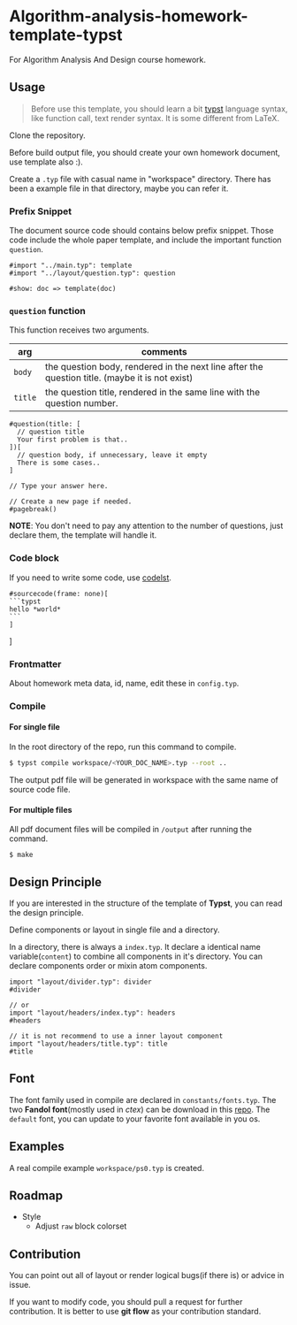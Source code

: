 # Algorithm-analysis-homework-template-typst

For Algorithm Analysis And Design course homework.

## Usage

> Before use this template, you should learn a bit
> [typst](https://typst.app) language syntax, like function
> call, text render syntax. It is some different from LaTeX.

Clone the repository.

Before build output file, you should create your
own homework document, use template also :).

Create a `.typ` file with casual name in "workspace"
directory. There has been a example file in that directory,
maybe you can refer it.

### Prefix Snippet

The document source code should contains below prefix snippet.
Those code include the whole paper template, and include the
important function `question`.

```typst
#import "../main.typ": template
#import "../layout/question.typ": question

#show: doc => template(doc)
```

### `question` function

This function receives two arguments.

| arg | comments |
|-----|----------|
|`body`| the question body, rendered in the next line after the question title. (maybe it is not exist) |
|`title`| the question title, rendered in the same line with the question number. |

```typst
#question(title: [
  // question title
  Your first problem is that..
])[
  // question body, if unnecessary, leave it empty
  There is some cases..
]

// Type your answer here.

// Create a new page if needed.
#pagebreak()
```

**NOTE**: You don't need to pay any attention to the number of
questions, just declare them, the template will handle it.

### Code block

If you need to write some code, use
[codelst](https://github.com/typst/packages/tree/main/packages/preview/codelst).

````typst
#sourcecode(frame: none)[
```typst
hello *world*
```
]
````
]

### Frontmatter

About homework meta data, id, name, edit these in `config.typ`.

### Compile

#### For single file

In the root directory of the repo, run this command to compile.

```sh
$ typst compile workspace/<YOUR_DOC_NAME>.typ --root ..
```

The output pdf file will be generated in workspace with the
same name of source code file.

#### For multiple files

All pdf document files will be compiled in `/output` after running
the command.

```
$ make
```

## Design Principle

If you are interested in the structure of the template of
**Typst**, you can read the design principle.

Define components or layout in single file and a directory.

In a directory, there is always a `index.typ`. It declare a
identical name variable(`content`) to combine all components
in it's directory. You can declare components order or mixin
atom components.

```typst
import "layout/divider.typ": divider
#divider

// or
import "layout/headers/index.typ": headers
#headers

// it is not recommend to use a inner layout component
import "layout/headers/title.typ": title
#title
```

## Font

The font family used in compile are declared in
`constants/fonts.typ`. The two **Fandol font**(mostly used
in _ctex_) can be download in this
[repo](https://www.ctan.org/tex-archive/fonts/fandol). The
`default` font, you can update to your favorite font available
in you os.

## Examples

A real compile example `workspace/ps0.typ` is created.

## Roadmap

- Style
  - Adjust `raw` block colorset

## Contribution

You can point out all of layout or render logical bugs(if there is)
or advice in issue. 

If you want to modify code, you should pull a
request for further contribution. It is better to use **git flow**
as your contribution standard.